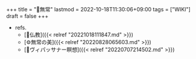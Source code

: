 +++
title = "📝無常"
lastmod = 2022-10-18T11:30:06+09:00
tags = ["WIKI"]
draft = false
+++

-   refs.
    -   [📝仏教]({{< relref "20221018111847.md" >}})
    -   [⚙無常の美]({{< relref "20220828065603.md" >}})
    -   [📝ヴィパッサナー瞑想]({{< relref "20220707214502.md" >}})
